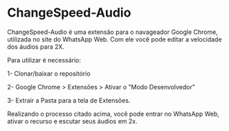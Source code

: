 # ChangeSpeed-Audio
ChangeSpeed-Audio é uma extensão para o navageador Google Chrome, utilizada no site do WhatsApp Web. Com ele você pode editar a velocidade dos áudios para 2X.

Para utilizar é necessário:

1- Clonar/baixar o repositório

2- Google Chrome > Extensões > Ativar o "Modo Desenvolvedor"

3- Extrair a Pasta para a tela de Extensões.

Realizando o processo citado acima, você pode entrar no WhatsApp Web, ativar o recurso e escutar seus áudios em 2x.
